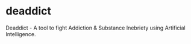 # deaddict
Deaddict - A tool to fight Addiction &amp; Substance Inebriety using Artificial Intelligence.
